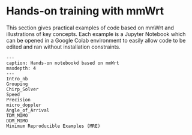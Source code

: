 # Hands-on training with mmWrt

This section gives practical examples of code based on mmWrt and illustrations of key concepts.
Each example is a Jupyter Notebook which can be opened in a Google Colab environment to easily allow code to be edited 
and ran without installation constraints.

```{toctree}
---
caption: Hands-on notebookd based on mmWrt
maxdepth: 4
---
Intro_nb
Grouping
Chirp_Solver
Speed
Precision
micro_doppler
Angle_of_Arrival
TDM_MIMO
DDM_MIMO
Minimum Reproducible Examples (MRE)
```